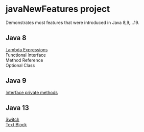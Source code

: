# javaNewFeatures project

Demonstrates most features that were introduced in Java 8,9,...19.

## Java 8
 [Lambda Expressions](https://github.com/jaquelinesv90/javaNewFeatures/blob/master/src/com/newFeatures/java8/lambda/LambdaExample.java)
 </br>
 Functional Interface
 </br>
 Method Reference
 </br>
 Optional Class
 
## Java 9
[Interface private methods](https://github.com/jaquelinesv90/javaNewFeatures/tree/master/src/com/newFeatures/java9/private_methods)
</br>
## Java 13
[Switch](https://github.com/jaquelinesv90/javaNewFeatures/tree/master/src/com/newFeatures/java13/switch_statement)
</br>
[Text Block](https://github.com/jaquelinesv90/javaNewFeatures/blob/master/src/com/newFeatures/java13/text_blocks/TextBlockExample.java)
